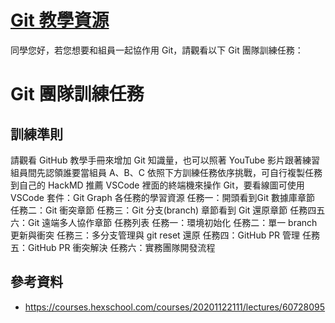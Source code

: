 # [Git 教學資源](https://courses.hexschool.com/courses/20201122111/lectures/60728095)
同學您好，若您想要和組員一起協作用 Git，請觀看以下 Git 團隊訓練任務：

# Git 團隊訓練任務
## 訓練準則
請觀看 GitHub 教學手冊來增加 Git 知識量，也可以照著 YouTube 影片跟著練習
組員間先認領誰要當組員 A、B、C
依照下方訓練任務依序挑戰，可自行複製任務到自己的 HackMD
推薦 VSCode 裡面的終端機來操作 Git，要看線圖可使用 VSCode 套件：Git Graph
各任務的學習資源
任務一：開頭看到Git 數據庫章節
任務二：Git 衝突章節
任務三：Git 分支(branch) 章節看到 Git 還原章節
任務四五六：Git 遠端多人協作章節
任務列表
任務一：環境初始化
任務二：單一 branch 更新與衝突
任務三：多分支管理與 git reset 還原
任務四：GitHub PR 管理
任務五：GitHub PR 衝突解決
任務六：實務團隊開發流程


## 參考資料

- https://courses.hexschool.com/courses/20201122111/lectures/60728095
